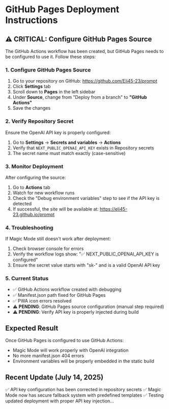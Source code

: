 # GitHub Pages Deployment Instructions

## ⚠️ CRITICAL: Configure GitHub Pages Source

The GitHub Actions workflow has been created, but GitHub Pages needs to be configured to use it. Follow these steps:

### 1. Configure GitHub Pages Source

1. Go to your repository on GitHub: https://github.com/Eli45-23/prompt
2. Click **Settings** tab
3. Scroll down to **Pages** in the left sidebar
4. Under **Source**, change from "Deploy from a branch" to **"GitHub Actions"**
5. Save the changes

### 2. Verify Repository Secret

Ensure the OpenAI API key is properly configured:

1. Go to **Settings** → **Secrets and variables** → **Actions**
2. Verify that `NEXT_PUBLIC_OPENAI_API_KEY` exists in Repository secrets
3. The secret name must match exactly (case-sensitive)

### 3. Monitor Deployment

After configuring the source:

1. Go to **Actions** tab
2. Watch for new workflow runs
3. Check the "Debug environment variables" step to see if the API key is detected
4. If successful, the site will be available at: https://eli45-23.github.io/prompt

### 4. Troubleshooting

If Magic Mode still doesn't work after deployment:

1. Check browser console for errors
2. Verify the workflow logs show: "✅ NEXT_PUBLIC_OPENAI_API_KEY is configured"
3. Ensure the secret value starts with "sk-" and is a valid OpenAI API key

### 5. Current Status

- ✅ GitHub Actions workflow created with debugging
- ✅ Manifest.json path fixed for GitHub Pages
- ✅ PWA icon errors resolved
- ⚠️ **PENDING**: GitHub Pages source configuration (manual step required)
- ⚠️ **PENDING**: Verify API key is properly injected during build

## Expected Result

Once GitHub Pages is configured to use GitHub Actions:
- Magic Mode will work properly with OpenAI integration
- No more manifest.json 404 errors
- Environment variables will be properly embedded in the static build

## Recent Update (July 14, 2025)

✅ API key configuration has been corrected in repository secrets
✅ Magic Mode now has secure fallback system with predefined templates
✅ Testing updated deployment with proper API key injection...